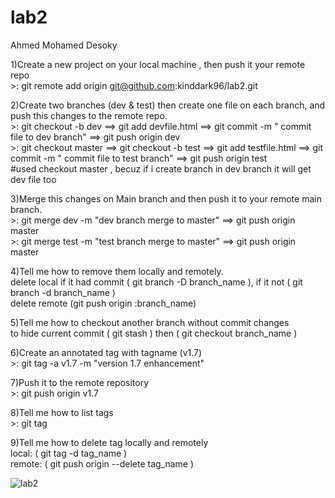 # lab2
Ahmed Mohamed Desoky <br />

1)Create a new project on your local machine , then push it your remote repo <br />
    >: git remote add origin git@github.com:kinddark96/lab2.git <br />
    
2)Create two branches (dev & test) then create one file on each branch, and push this changes to the remote repo. <br />
    >: git checkout -b dev ==> git add devfile.html  ==> git commit -m " commit file to dev branch" ==> git push origin dev <br />
    >: git checkout master ==> git checkout -b test ==> git add testfile.html  ==> git commit -m " commit file to test branch" ==> git push origin test <br />
    #used checkout master , becuz if i create branch in dev branch it will get dev file too  <br />
    
3)Merge this changes on Main branch and then push it to your remote main branch. <br />
    >: git merge dev -m "dev branch merge to master"  ==> git push origin master  <br />
    >: git merge test -m "test branch merge to master"  ==> git push origin master <br />
    
4)Tell me how to remove them locally and remotely. <br />
    delete local if it had commit ( git branch -D branch_name ), if it not ( git branch -d branch_name ) <br />
    delete remote (git push origin :branch_name) <br />

5)Tell me how to checkout another branch without commit changes <br />
    to hide current commit ( git stash ) then ( git checkout branch_name ) <br />

6)Create an annotated tag with tagname (v1.7) <br />
    >: git tag -a v1.7 -m "version 1.7 enhancement" <br />
    

7)Push it to the remote repository <br />
    >: git push origin v1.7 

8)Tell me how to list tags <br />
    >: git tag <br />
    
9)Tell me how to delete tag locally and remotely <br />
    local: ( git tag -d tag_name ) <br />
    remote: ( git push origin --delete tag_name ) <br />
    
![lab2](https://user-images.githubusercontent.com/114282503/232780715-fece80f8-ca18-4ef8-bbce-00986c83f448.jpg)
